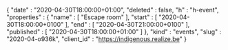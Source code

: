{
  "date" : "2020-04-30T18:00:00+01:00",
  "deleted" : false,
  "h" : "h-event",
  "properties" : {
    "name" : [ "Escape room" ],
    "start" : [ "2020-04-30T18:00:00+0100" ],
    "end" : [ "2020-04-30T21:00:00+0100" ],
    "published" : [ "2020-04-30T18:00:00+01:00" ]
  },
  "kind" : "events",
  "slug" : "2020-04-o936k",
  "client_id" : "https://indigenous.realize.be"
}
